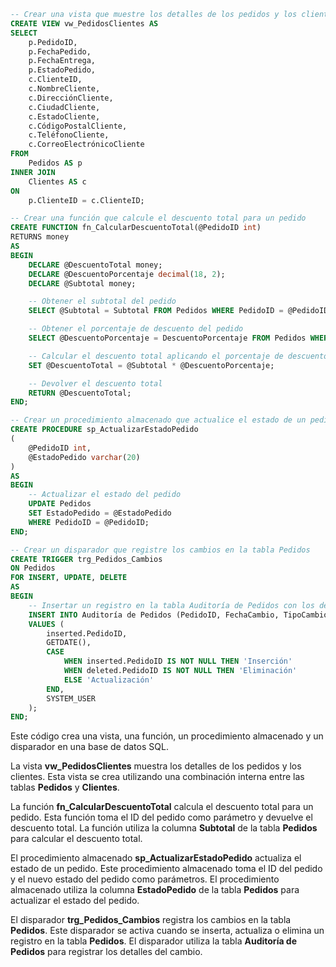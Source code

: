 ```sql
-- Crear una vista que muestre los detalles de los pedidos y los clientes
CREATE VIEW vw_PedidosClientes AS
SELECT
    p.PedidoID,
    p.FechaPedido,
    p.FechaEntrega,
    p.EstadoPedido,
    c.ClienteID,
    c.NombreCliente,
    c.DirecciónCliente,
    c.CiudadCliente,
    c.EstadoCliente,
    c.CódigoPostalCliente,
    c.TeléfonoCliente,
    c.CorreoElectrónicoCliente
FROM
    Pedidos AS p
INNER JOIN
    Clientes AS c
ON
    p.ClienteID = c.ClienteID;

-- Crear una función que calcule el descuento total para un pedido
CREATE FUNCTION fn_CalcularDescuentoTotal(@PedidoID int)
RETURNS money
AS
BEGIN
    DECLARE @DescuentoTotal money;
    DECLARE @DescuentoPorcentaje decimal(18, 2);
    DECLARE @Subtotal money;

    -- Obtener el subtotal del pedido
    SELECT @Subtotal = Subtotal FROM Pedidos WHERE PedidoID = @PedidoID;

    -- Obtener el porcentaje de descuento del pedido
    SELECT @DescuentoPorcentaje = DescuentoPorcentaje FROM Pedidos WHERE PedidoID = @PedidoID;

    -- Calcular el descuento total aplicando el porcentaje de descuento al subtotal
    SET @DescuentoTotal = @Subtotal * @DescuentoPorcentaje;

    -- Devolver el descuento total
    RETURN @DescuentoTotal;
END;

-- Crear un procedimiento almacenado que actualice el estado de un pedido
CREATE PROCEDURE sp_ActualizarEstadoPedido
(
    @PedidoID int,
    @EstadoPedido varchar(20)
)
AS
BEGIN
    -- Actualizar el estado del pedido
    UPDATE Pedidos
    SET EstadoPedido = @EstadoPedido
    WHERE PedidoID = @PedidoID;
END;

-- Crear un disparador que registre los cambios en la tabla Pedidos
CREATE TRIGGER trg_Pedidos_Cambios
ON Pedidos
FOR INSERT, UPDATE, DELETE
AS
BEGIN
    -- Insertar un registro en la tabla Auditoría de Pedidos con los detalles del cambio
    INSERT INTO Auditoría de Pedidos (PedidoID, FechaCambio, TipoCambio, UsuarioCambio)
    VALUES (
        inserted.PedidoID,
        GETDATE(),
        CASE
            WHEN inserted.PedidoID IS NOT NULL THEN 'Inserción'
            WHEN deleted.PedidoID IS NOT NULL THEN 'Eliminación'
            ELSE 'Actualización'
        END,
        SYSTEM_USER
    );
END;
```

Este código crea una vista, una función, un procedimiento almacenado y un disparador en una base de datos SQL.

La vista **vw_PedidosClientes** muestra los detalles de los pedidos y los clientes. Esta vista se crea utilizando una combinación interna entre las tablas **Pedidos** y **Clientes**.

La función **fn_CalcularDescuentoTotal** calcula el descuento total para un pedido. Esta función toma el ID del pedido como parámetro y devuelve el descuento total. La función utiliza la columna **Subtotal** de la tabla **Pedidos** para calcular el descuento total.

El procedimiento almacenado **sp_ActualizarEstadoPedido** actualiza el estado de un pedido. Este procedimiento almacenado toma el ID del pedido y el nuevo estado del pedido como parámetros. El procedimiento almacenado utiliza la columna **EstadoPedido** de la tabla **Pedidos** para actualizar el estado del pedido.

El disparador **trg_Pedidos_Cambios** registra los cambios en la tabla **Pedidos**. Este disparador se activa cuando se inserta, actualiza o elimina un registro en la tabla **Pedidos**. El disparador utiliza la tabla **Auditoría de Pedidos** para registrar los detalles del cambio.